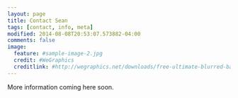 ```yaml
---
layout: page
title: Contact Sean
tags: [contact, info, meta]
modified: 2014-08-08T20:53:07.573882-04:00
comments: false
image:
  feature: #sample-image-2.jpg
  credit: #WeGraphics
  creditlink: #http://wegraphics.net/downloads/free-ultimate-blurred-background-pack/
---
```

More information coming here soon.
